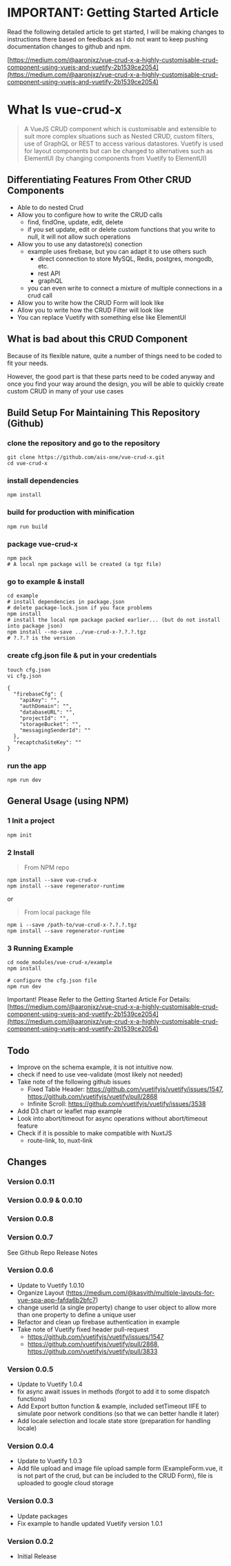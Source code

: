 # IMPORTANT: Getting Started Article

Read the following detailed article to get started, I will be making changes to instructions there based on feedback as I do not want to keep pushing documentation changes to github and npm.

[https://medium.com/@aaronjxz/vue-crud-x-a-highly-customisable-crud-component-using-vuejs-and-vuetify-2b1539ce2054](https://medium.com/@aaronjxz/vue-crud-x-a-highly-customisable-crud-component-using-vuejs-and-vuetify-2b1539ce2054)

# What Is vue-crud-x

> A VueJS CRUD component which is customisable and extensible to suit more complex situations such as Nested CRUD, custom filters, use of GraphQL or REST to access various datastores. Vuetify is used for layout components but can be changed to alternatives such as ElementUI (by changing components from Vuetify to ElementUI)

## Differentiating Features From Other CRUD Components

* Able to do nested Crud
* Allow you to configure how to write the CRUD calls
  * find, findOne, update, edit, delete
  * if you set update, edit or delete custom functions that you write to null, it will not allow such operations
* Allow you to use any datastore(s) conection
  * example uses firebase, but you can adapt it to use others such
    * direct connection to store MySQL, Redis, postgres, mongodb, etc.
    * rest API
    * graphQL
  * you can even write to connect a mixture of multiple connections in a crud call
* Allow you to write how the CRUD Form will look like
* Allow you to write how the CRUD Filter will look like
* You can replace Vuetify with something else like ElementUI

## What is bad about this CRUD Component

Because of its flexible nature, quite a number of things need to be coded to fit your needs.

However, the good part is that these parts need to be coded anyway and once you find your way around the design, you will be able to quickly create custom CRUD in many of your use cases

## Build Setup For Maintaining This Repository (Github)

### clone the repository and go to the repository
    git clone https://github.com/ais-one/vue-crud-x.git
    cd vue-crud-x

### install dependencies
    npm install

### build for production with minification
    npm run build

### package vue-crud-x
    npm pack
    # A local npm package will be created (a tgz file)

### go to example & install
    cd example
    # install dependencies in package.json
    # delete package-lock.json if you face problems
    npm install
    # install the local npm package packed earlier... (but do not install into package json)
    npm install --no-save ../vue-crud-x-?.?.?.tgz
    # ?.?.? is the version

### create cfg.json file & put in your credentials
    touch cfg.json
    vi cfg.json

    {
      "firebaseCfg": {
        "apiKey": "",
        "authDomain": "",
        "databaseURL": "",
        "projectId": "",
        "storageBucket": "",
        "messagingSenderId": ""
      },
      "recaptchaSiteKey": ""  
    }

### run the app
    npm run dev


## General Usage (using NPM)

### 1 Init a project
    npm init

### 2 Install

> From NPM repo

    npm install --save vue-crud-x
    npm install --save regenerator-runtime

or

> From local package file

    npm i --save /path-to/vue-crud-x-?.?.?.tgz
    npm install --save regenerator-runtime

### 3 Running Example

    cd node_modules/vue-crud-x/example
    npm install

    # configure the cfg.json file
    npm run dev

Important! Please Refer to the Getting Started Article For Details: [https://medium.com/@aaronjxz/vue-crud-x-a-highly-customisable-crud-component-using-vuejs-and-vuetify-2b1539ce2054](https://medium.com/@aaronjxz/vue-crud-x-a-highly-customisable-crud-component-using-vuejs-and-vuetify-2b1539ce2054)

## Todo

* Improve on the schema example, it is not intuitive now.
* check if need to use vee-validate (most likely not needed)
* Take note of the following github issues
  * Fixed Table Header: https://github.com/vuetifyjs/vuetify/issues/1547, https://github.com/vuetifyjs/vuetify/pull/2868
  * Infinite Scroll:  https://github.com/vuetifyjs/vuetify/issues/3538
* Add D3 chart or leaflet map example
* Look into abort/timeout for async operations without abort/timeout feature
* Check if it is possible to make compatible with NuxtJS
  * route-link, to, nuxt-link

## Changes

### Version 0.0.11
### Version 0.0.9 & 0.0.10
### Version 0.0.8
### Version 0.0.7

See Github Repo Release Notes


### Version 0.0.6

* Update to Vuetify 1.0.10
* Organize Layout (https://medium.com/@kasvith/multiple-layouts-for-vue-spa-app-fafda6b2bfc7)
* change userId (a single property) change to user object to allow more than one property to define a unique user
* Refactor and clean up firebase authentication in example
* Take note of Vuetify fixed header pull-request
  * https://github.com/vuetifyjs/vuetify/issues/1547
  * https://github.com/vuetifyjs/vuetify/pull/2868, https://github.com/vuetifyjs/vuetify/pull/3833


### Version 0.0.5

* Update to Vuetify 1.0.4
* fix async await issues in methods (forgot to add it to some dispatch functions)
* Add Export button function & example, included setTimeout IIFE to simulate poor network conditions (so that we can better handle it later)
* Add locale selection and locale state store (preparation for handling locale)

### Version 0.0.4

* Update to Vuetify 1.0.3
* Add file upload and image file upload sample form (ExampleForm.vue, it is not part of the crud, but can be included to the CRUD Form), file is uploaded to google cloud storage

### Version 0.0.3

* Update packages
* Fix example to handle updated Vuetify version 1.0.1

### Version 0.0.2

* Initial Release
